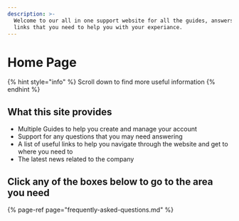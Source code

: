 ```yaml
---
description: >-
  Welcome to our all in one support website for all the guides, answers and
  links that you need to help you with your experiance.
---
```


# Home Page

{% hint style="info" %}
Scroll down to find more useful information
{% endhint %}

## What this site provides 

* Multiple Guides to help you create and manage your account
* Support for any questions that you may need answering
* A list of useful links to help you navigate through the website and get to where you need to
* The latest news related to the company 

## Click any of the boxes below to go to the area you need 

{% page-ref page="frequently-asked-questions.md" %}



